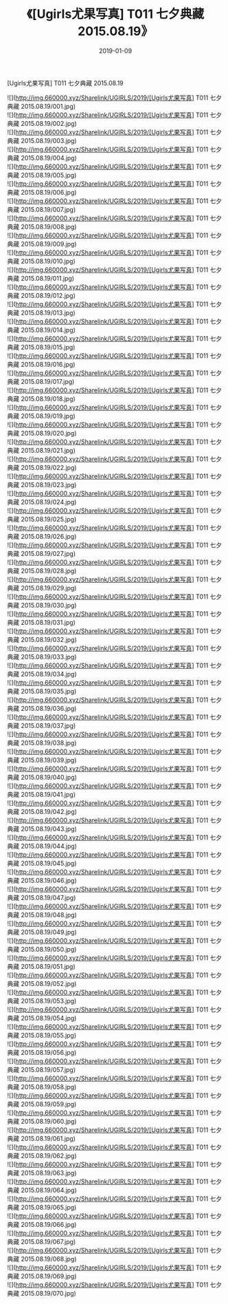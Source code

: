 ﻿---
layout: post
title:  《[Ugirls尤果写真] T011 七夕典藏 2015.08.19》
date:   2019-01-09
img: http://img.660000.xyz/Sharelink/UGIRLS/2019/[Ugirls尤果写真] T011 七夕典藏 2015.08.19/000.jpg
categories: [美女, 清纯, 唯美]
---

[Ugirls尤果写真] T011 七夕典藏 2015.08.19

 ![](http://img.660000.xyz/Sharelink/UGIRLS/2019/[Ugirls尤果写真] T011 七夕典藏 2015.08.19/001.jpg) <br>![](http://img.660000.xyz/Sharelink/UGIRLS/2019/[Ugirls尤果写真] T011 七夕典藏 2015.08.19/002.jpg) <br>![](http://img.660000.xyz/Sharelink/UGIRLS/2019/[Ugirls尤果写真] T011 七夕典藏 2015.08.19/003.jpg) <br>![](http://img.660000.xyz/Sharelink/UGIRLS/2019/[Ugirls尤果写真] T011 七夕典藏 2015.08.19/004.jpg) <br>![](http://img.660000.xyz/Sharelink/UGIRLS/2019/[Ugirls尤果写真] T011 七夕典藏 2015.08.19/005.jpg) <br>![](http://img.660000.xyz/Sharelink/UGIRLS/2019/[Ugirls尤果写真] T011 七夕典藏 2015.08.19/006.jpg) <br>![](http://img.660000.xyz/Sharelink/UGIRLS/2019/[Ugirls尤果写真] T011 七夕典藏 2015.08.19/007.jpg) <br>![](http://img.660000.xyz/Sharelink/UGIRLS/2019/[Ugirls尤果写真] T011 七夕典藏 2015.08.19/008.jpg) <br>![](http://img.660000.xyz/Sharelink/UGIRLS/2019/[Ugirls尤果写真] T011 七夕典藏 2015.08.19/009.jpg) <br>![](http://img.660000.xyz/Sharelink/UGIRLS/2019/[Ugirls尤果写真] T011 七夕典藏 2015.08.19/010.jpg) <br>![](http://img.660000.xyz/Sharelink/UGIRLS/2019/[Ugirls尤果写真] T011 七夕典藏 2015.08.19/011.jpg) <br>![](http://img.660000.xyz/Sharelink/UGIRLS/2019/[Ugirls尤果写真] T011 七夕典藏 2015.08.19/012.jpg) <br>![](http://img.660000.xyz/Sharelink/UGIRLS/2019/[Ugirls尤果写真] T011 七夕典藏 2015.08.19/013.jpg) <br>![](http://img.660000.xyz/Sharelink/UGIRLS/2019/[Ugirls尤果写真] T011 七夕典藏 2015.08.19/014.jpg) <br>![](http://img.660000.xyz/Sharelink/UGIRLS/2019/[Ugirls尤果写真] T011 七夕典藏 2015.08.19/015.jpg) <br>![](http://img.660000.xyz/Sharelink/UGIRLS/2019/[Ugirls尤果写真] T011 七夕典藏 2015.08.19/016.jpg) <br>![](http://img.660000.xyz/Sharelink/UGIRLS/2019/[Ugirls尤果写真] T011 七夕典藏 2015.08.19/017.jpg) <br>![](http://img.660000.xyz/Sharelink/UGIRLS/2019/[Ugirls尤果写真] T011 七夕典藏 2015.08.19/018.jpg) <br>![](http://img.660000.xyz/Sharelink/UGIRLS/2019/[Ugirls尤果写真] T011 七夕典藏 2015.08.19/019.jpg) <br>![](http://img.660000.xyz/Sharelink/UGIRLS/2019/[Ugirls尤果写真] T011 七夕典藏 2015.08.19/020.jpg) <br>![](http://img.660000.xyz/Sharelink/UGIRLS/2019/[Ugirls尤果写真] T011 七夕典藏 2015.08.19/021.jpg) <br>![](http://img.660000.xyz/Sharelink/UGIRLS/2019/[Ugirls尤果写真] T011 七夕典藏 2015.08.19/022.jpg) <br>![](http://img.660000.xyz/Sharelink/UGIRLS/2019/[Ugirls尤果写真] T011 七夕典藏 2015.08.19/023.jpg) <br>![](http://img.660000.xyz/Sharelink/UGIRLS/2019/[Ugirls尤果写真] T011 七夕典藏 2015.08.19/024.jpg) <br>![](http://img.660000.xyz/Sharelink/UGIRLS/2019/[Ugirls尤果写真] T011 七夕典藏 2015.08.19/025.jpg) <br>![](http://img.660000.xyz/Sharelink/UGIRLS/2019/[Ugirls尤果写真] T011 七夕典藏 2015.08.19/026.jpg) <br>![](http://img.660000.xyz/Sharelink/UGIRLS/2019/[Ugirls尤果写真] T011 七夕典藏 2015.08.19/027.jpg) <br>![](http://img.660000.xyz/Sharelink/UGIRLS/2019/[Ugirls尤果写真] T011 七夕典藏 2015.08.19/028.jpg) <br>![](http://img.660000.xyz/Sharelink/UGIRLS/2019/[Ugirls尤果写真] T011 七夕典藏 2015.08.19/029.jpg) <br>![](http://img.660000.xyz/Sharelink/UGIRLS/2019/[Ugirls尤果写真] T011 七夕典藏 2015.08.19/030.jpg) <br>![](http://img.660000.xyz/Sharelink/UGIRLS/2019/[Ugirls尤果写真] T011 七夕典藏 2015.08.19/031.jpg) <br>![](http://img.660000.xyz/Sharelink/UGIRLS/2019/[Ugirls尤果写真] T011 七夕典藏 2015.08.19/032.jpg) <br>![](http://img.660000.xyz/Sharelink/UGIRLS/2019/[Ugirls尤果写真] T011 七夕典藏 2015.08.19/033.jpg) <br>![](http://img.660000.xyz/Sharelink/UGIRLS/2019/[Ugirls尤果写真] T011 七夕典藏 2015.08.19/034.jpg) <br>![](http://img.660000.xyz/Sharelink/UGIRLS/2019/[Ugirls尤果写真] T011 七夕典藏 2015.08.19/035.jpg) <br>![](http://img.660000.xyz/Sharelink/UGIRLS/2019/[Ugirls尤果写真] T011 七夕典藏 2015.08.19/036.jpg) <br>![](http://img.660000.xyz/Sharelink/UGIRLS/2019/[Ugirls尤果写真] T011 七夕典藏 2015.08.19/037.jpg) <br>![](http://img.660000.xyz/Sharelink/UGIRLS/2019/[Ugirls尤果写真] T011 七夕典藏 2015.08.19/038.jpg) <br>![](http://img.660000.xyz/Sharelink/UGIRLS/2019/[Ugirls尤果写真] T011 七夕典藏 2015.08.19/039.jpg) <br>![](http://img.660000.xyz/Sharelink/UGIRLS/2019/[Ugirls尤果写真] T011 七夕典藏 2015.08.19/040.jpg) <br>![](http://img.660000.xyz/Sharelink/UGIRLS/2019/[Ugirls尤果写真] T011 七夕典藏 2015.08.19/041.jpg) <br>![](http://img.660000.xyz/Sharelink/UGIRLS/2019/[Ugirls尤果写真] T011 七夕典藏 2015.08.19/042.jpg) <br>![](http://img.660000.xyz/Sharelink/UGIRLS/2019/[Ugirls尤果写真] T011 七夕典藏 2015.08.19/043.jpg) <br>![](http://img.660000.xyz/Sharelink/UGIRLS/2019/[Ugirls尤果写真] T011 七夕典藏 2015.08.19/044.jpg) <br>![](http://img.660000.xyz/Sharelink/UGIRLS/2019/[Ugirls尤果写真] T011 七夕典藏 2015.08.19/045.jpg) <br>![](http://img.660000.xyz/Sharelink/UGIRLS/2019/[Ugirls尤果写真] T011 七夕典藏 2015.08.19/046.jpg) <br>![](http://img.660000.xyz/Sharelink/UGIRLS/2019/[Ugirls尤果写真] T011 七夕典藏 2015.08.19/047.jpg) <br>![](http://img.660000.xyz/Sharelink/UGIRLS/2019/[Ugirls尤果写真] T011 七夕典藏 2015.08.19/048.jpg) <br>![](http://img.660000.xyz/Sharelink/UGIRLS/2019/[Ugirls尤果写真] T011 七夕典藏 2015.08.19/049.jpg) <br>![](http://img.660000.xyz/Sharelink/UGIRLS/2019/[Ugirls尤果写真] T011 七夕典藏 2015.08.19/050.jpg) <br>![](http://img.660000.xyz/Sharelink/UGIRLS/2019/[Ugirls尤果写真] T011 七夕典藏 2015.08.19/051.jpg) <br>![](http://img.660000.xyz/Sharelink/UGIRLS/2019/[Ugirls尤果写真] T011 七夕典藏 2015.08.19/052.jpg) <br>![](http://img.660000.xyz/Sharelink/UGIRLS/2019/[Ugirls尤果写真] T011 七夕典藏 2015.08.19/053.jpg) <br>![](http://img.660000.xyz/Sharelink/UGIRLS/2019/[Ugirls尤果写真] T011 七夕典藏 2015.08.19/054.jpg) <br>![](http://img.660000.xyz/Sharelink/UGIRLS/2019/[Ugirls尤果写真] T011 七夕典藏 2015.08.19/055.jpg) <br>![](http://img.660000.xyz/Sharelink/UGIRLS/2019/[Ugirls尤果写真] T011 七夕典藏 2015.08.19/056.jpg) <br>![](http://img.660000.xyz/Sharelink/UGIRLS/2019/[Ugirls尤果写真] T011 七夕典藏 2015.08.19/057.jpg) <br>![](http://img.660000.xyz/Sharelink/UGIRLS/2019/[Ugirls尤果写真] T011 七夕典藏 2015.08.19/058.jpg) <br>![](http://img.660000.xyz/Sharelink/UGIRLS/2019/[Ugirls尤果写真] T011 七夕典藏 2015.08.19/059.jpg) <br>![](http://img.660000.xyz/Sharelink/UGIRLS/2019/[Ugirls尤果写真] T011 七夕典藏 2015.08.19/060.jpg) <br>![](http://img.660000.xyz/Sharelink/UGIRLS/2019/[Ugirls尤果写真] T011 七夕典藏 2015.08.19/061.jpg) <br>![](http://img.660000.xyz/Sharelink/UGIRLS/2019/[Ugirls尤果写真] T011 七夕典藏 2015.08.19/062.jpg) <br>![](http://img.660000.xyz/Sharelink/UGIRLS/2019/[Ugirls尤果写真] T011 七夕典藏 2015.08.19/063.jpg) <br>![](http://img.660000.xyz/Sharelink/UGIRLS/2019/[Ugirls尤果写真] T011 七夕典藏 2015.08.19/064.jpg) <br>![](http://img.660000.xyz/Sharelink/UGIRLS/2019/[Ugirls尤果写真] T011 七夕典藏 2015.08.19/065.jpg) <br>![](http://img.660000.xyz/Sharelink/UGIRLS/2019/[Ugirls尤果写真] T011 七夕典藏 2015.08.19/066.jpg) <br>![](http://img.660000.xyz/Sharelink/UGIRLS/2019/[Ugirls尤果写真] T011 七夕典藏 2015.08.19/067.jpg) <br>![](http://img.660000.xyz/Sharelink/UGIRLS/2019/[Ugirls尤果写真] T011 七夕典藏 2015.08.19/068.jpg) <br>![](http://img.660000.xyz/Sharelink/UGIRLS/2019/[Ugirls尤果写真] T011 七夕典藏 2015.08.19/069.jpg) <br>![](http://img.660000.xyz/Sharelink/UGIRLS/2019/[Ugirls尤果写真] T011 七夕典藏 2015.08.19/070.jpg) <br>